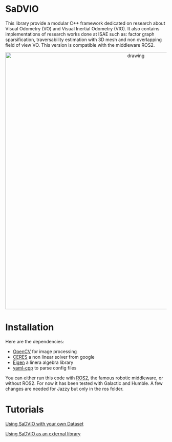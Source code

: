 # SaDVIO

This library provide a modular C++ framework dedicated on research about Visual Odometry (VO) and Visual Inertial Odometry (VIO). It also contains implementations of research works done at ISAE such as: factor graph sparsification, traversability estimation with 3D mesh and non overlapping field of view VO. This version is compatible with the middleware ROS2. 

<p align='center'>
    <img src="video.gif" alt="drawing" width="800"/>
</p>


# Installation

Here are the dependencies:
* [OpenCV](https://github.com/opencv/opencv/tree/4.10.0) for image processing
* [CERES](http://ceres-solver.org/installation.html) a non linear solver from google
* [Eigen](https://eigen.tuxfamily.org/dox/GettingStarted.html) a linera algebra library
* [yaml-cpp](https://github.com/jbeder/yaml-cpp) to parse config files 

You can either run this code with [ROS2](http://docs.ros.org/en/humble/Installation.html), the famous robotic middleware, or without ROS2. For now it has been tested with Galactic and Humble. A few changes are needed for Jazzy but only in the ros folder.

# Tutorials 

<a href="md__t_u_t_o.html"> Using SaDVIO with your own Dataset  </a>

<a href="md__t_u_t_o_l_i_b.html"> Using SaDVIO as an external library  </a>
